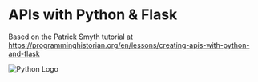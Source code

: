 # APIs with Python & Flask

Based on the Patrick Smyth tutorial at https://programminghistorian.org/en/lessons/creating-apis-with-python-and-flask

![Python Logo](https://github.com/Lylio/images/blob/master/python-logo.png)
